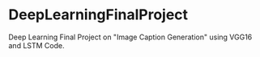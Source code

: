 # DeepLearningFinalProject

Deep Learning Final Project on "Image Caption Generation" using VGG16 and LSTM Code.
